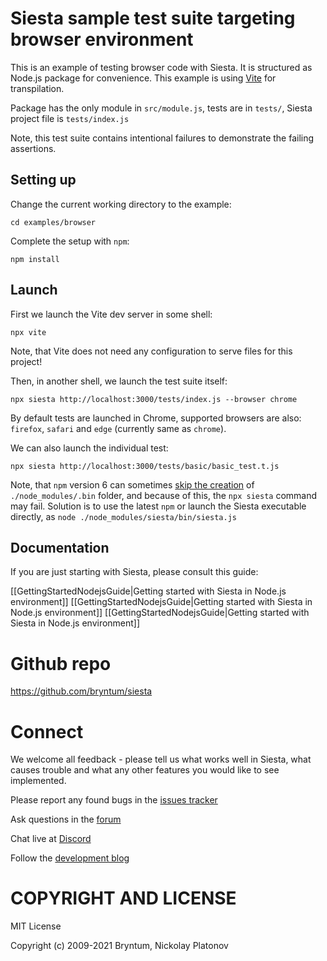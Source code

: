 Siesta sample test suite targeting browser environment 
======================================================

This is an example of testing browser code with Siesta. It is structured as Node.js package for convenience. This example is using [Vite](https://vitejs.dev/) for transpilation.

Package has the only module in `src/module.js`, tests are in `tests/`, Siesta project file is `tests/index.js`

Note, this test suite contains intentional failures to demonstrate the failing assertions.

Setting up
----------

Change the current working directory to the example:

```shell
cd examples/browser
```

Complete the setup with `npm`:

```shell
npm install
```

Launch
------

First we launch the Vite dev server in some shell:

```shell
npx vite
```

Note, that Vite does not need any configuration to serve files for this project!

Then, in another shell, we launch the test suite itself:

```shell
npx siesta http://localhost:3000/tests/index.js --browser chrome
```

By default tests are launched in Chrome, supported browsers are also: `firefox`, `safari` and `edge` (currently same as `chrome`).

We can also launch the individual test:

```shell
npx siesta http://localhost:3000/tests/basic/basic_test.t.js
```


Note, that `npm` version 6 can sometimes [skip the creation](https://github.com/npm/cli/issues/2147) of `./node_modules/.bin` folder, and because of this, the `npx siesta` command may fail. Solution is to use the latest `npm` or launch the Siesta executable directly, as `node ./node_modules/siesta/bin/siesta.js`


Documentation
-------------

If you are just starting with Siesta, please consult this guide:

[[GettingStartedNodejsGuide|Getting started with Siesta in Node.js environment]]
[[GettingStartedNodejsGuide|Getting started with Siesta in Node.js environment]]
[[GettingStartedNodejsGuide|Getting started with Siesta in Node.js environment]]


Github repo
===========

https://github.com/bryntum/siesta


Connect
=======

We welcome all feedback - please tell us what works well in Siesta, what causes trouble and what any other features you would like to see implemented.

Please report any found bugs in the [issues tracker](https://github.com/bryntum/siesta/issues)

Ask questions in the [forum](https://bryntum.com/forum/viewforum.php?f=20)

Chat live at [Discord](https://discord.gg/6mwJZGnwbq)

Follow the [development blog](https://www.bryntum.com/blog/)


COPYRIGHT AND LICENSE
=================

MIT License

Copyright (c) 2009-2021 Bryntum, Nickolay Platonov
